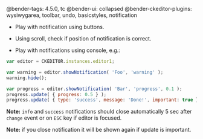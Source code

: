 @bender-tags: 4.5.0, tc
@bender-ui: collapsed
@bender-ckeditor-plugins: wysiwygarea, toolbar, undo, basicstyles, notification

* Play with notification using buttons.

* Using scroll, check if position of notification is correct.

* Play with notifications using console, e.g.:

```js
var editor = CKEDITOR.instances.editor1;

var warning = editor.showNotification( 'Foo', 'warning' );
warning.hide();

var progress = editor.showNotification( 'Bar', 'progress', 0.1 );
progress.update( { progress: 0.5 } );
progress.update( { type: 'success', message: 'Done!', important: true } );
```

**Note:** `info` and `success` notifications should close automatically 5 sec after `change` event or on `ESC` key if editor is focused.

**Note:** if you close notification it will be shown again if update is important.
